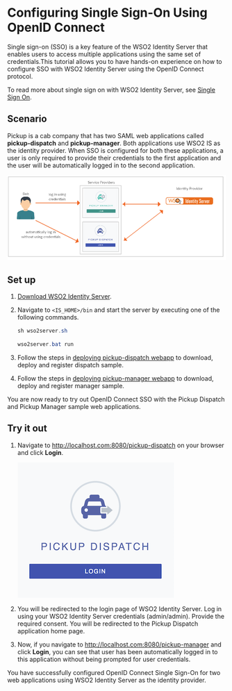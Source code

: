 # Configuring Single Sign-On Using OpenID Connect

Single sign-on (SSO) is a key feature of the WSO2 Identity Server that enables
users to access multiple applications using the same set of credentials.This tutorial allows you to have hands-on experience on how to configure SSO with WSO2 Identity Server using the OpenID Connect protocol. 

To read more about single sign on with WSO2 Identity Server, see [Single Sign On](../../learn/configuring-single-sign-on).

## Scenario

Pickup is a cab company that has two SAML web applications called **pickup-dispatch** and **pickup-manager**. Both applications use WSO2 IS as the identity provider. When SSO is configured for both these applications, a user is only required to provide their credentials to the first application and the user will be automatically logged in to the second application.

![oidc-sso-scenario](../assets/img/tutorials/oidc-sso-scenario-diagram.png)

## Set up

1. [Download WSO2 Identity Server](https://wso2.com/identity-and-access-management/).
2. Navigate to `<IS_HOME>/bin` and start the server by executing one of the following commands.

    ``` java tab="Linux/MacOS"
    sh wso2server.sh
    ```

    ``` java tab="Windows"
    wso2server.bat run
    ```
    
3. Follow the steps in [deploying pickup-dispatch webapp](../../learn/deploying-the-sample-app/#deploying-the-pickup-dispatch-webapp) to download, deploy and register dispatch sample.
4. Follow the steps in [deploying pickup-manager webapp](../../learn/deploying-the-sample-app/#deploying-the-pickup-manager-webapp) to download, deploy and register manager sample.

You are now ready to try out OpenID Connect SSO with the Pickup Dispatch and Pickup Manager sample web applications.

## Try it out
1. Navigate to <http://localhost.com:8080/pickup-dispatch> on your browser and click **Login**.

    ![dispatch-login](../assets/img/tutorials/dispatch-login.png)

2. You will be redirected to the login page of WSO2 Identity Server. Log in using your WSO2 Identity Server credentials (admin/admin). Provide the required consent.
You will be redirected to the Pickup Dispatch application home page.

3. Now, if you navigate to <http://localhost.com:8080/pickup-manager> and click **Login**, you can see that user has been automatically logged in to this application without being prompted for user credentials.

You have successfully configured OpenID Connect Single Sign-On for two web applications using WSO2 Identity Server as the identity provider. 